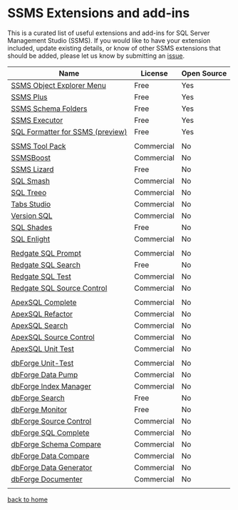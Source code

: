 ﻿# SSMS Extensions and add-ins

This is a curated list of useful extensions and add-ins for SQL Server Management Studio (SSMS). If you would like to have your extension included, update existing details, or know of other SSMS extensions that should be added, please let us know by submitting an [issue](https://github.com/brink-daniel/brink-daniel.github.io/issues).


| Name                                                         | License    | Open Source |
| ------------------------------------------------------------ | ---------- | ----------- |
| [SSMS Object Explorer Menu](https://github.com/brink-daniel/ssms-object-explorer-menu) | Free       | Yes         |
| [SSMS Plus](https://github.com/akarzazi/SSMSPlus)            | Free       | Yes         |
| [SSMS Schema Folders](https://github.com/nicholas-ross/SSMS-Schema-Folders) | Free       | Yes         |
| [SSMS Executor](https://github.com/tkwj/ssms-executor)       | Free       | Yes         |
| [SQL Formatter for SSMS (preview)](https://www.vsixgallery.com/extension/SqlFormatter.70C3AE03-7E78-41F3-8FE0-11BF482F5F69)       | Free       | Yes         |
|                                                              |            |             |
| [SSMS Tool Pack](https://www.ssmstoolspack.com)              | Commercial | No          |
| [SSMSBoost](https://www.ssmsboost.com)                       | Commercial | No          |
| [SSMS Lizard](https://lizard-labs.com/sql_server_management_studio_ssms_extension_lizard.aspx) | Free       | No          |
| [SQL Smash](https://sqlsmash.com)                            | Commercial | No          |
| [SQL Treeo](https://www.sqltreeo.com/sqltreeo-ssms-add-in)   | Commercial | No          |
| [Tabs Studio](https://tabsstudio.com)                        | Commercial | No          |
| [Version SQL](https://www.versionsql.com)                    | Commercial | No          |
| [SQL Shades](https://www.sqlshades.com)                      | Free       | No          |
| [SQL Enlight](https://sqlenlight.com)                        | Commercial | No          |
|                                                              |            |             |
| [Redgate SQL Prompt](https://www.red-gate.com/products/sql-prompt) | Commercial | No          |
| [Redgate SQL Search](https://www.red-gate.com/products/sql-search) | Free       | No          |
| [Redgate SQL Test](https://www.red-gate.com/products/sql-test) | Commercial | No          |
| [Redgate SQL Source Control](https://www.red-gate.com/products/sql-prompt) | Commercial | No          |
|                                                              |            |             |
| [ApexSQL Complete](https://www.apexsql.com/sql-tools-complete) | Commercial | No          |
| [ApexSQL Refactor](https://www.apexsql.com/sql-tools-refactor) | Commercial | No          |
| [ApexSQL Search](https://www.apexsql.com/sql-tools-search)   | Commercial | No          |
| [ApexSQL Source Control](https://www.apexsql.com/sql-tools-source-control) | Commercial | No          |
| [ApexSQL Unit Test](https://www.apexsql.com/sql-tools-unit-test) | Commercial | No          |
|                                                              |            |             |
| [dbForge Unit-Test](https://www.devart.com/dbforge/sql/unit-test) | Commercial | No          |
| [dbForge Data Pump](https://www.devart.com/dbforge/sql/data-pump) | Commercial | No          |
| [dbForge Index Manager](https://www.devart.com/dbforge/sql/index-manager) | Commercial | No          |
| [dbForge Search](https://www.devart.com/dbforge/sql/search)  | Free       | No          |
| [dbForge Monitor](https://www.devart.com/dbforge/sql/monitor) | Free       | No          |
| [dbForge Source Control](https://www.devart.com/dbforge/sql/source-control) | Commercial | No          |
| [dbForge SQL Complete](https://www.devart.com/dbforge/sql/sqlcomplete) | Commercial | No          |
| [dbForge Schema Compare](https://www.devart.com/dbforge/sql/schemacompare) | Commercial | No          |
| [dbForge Data Compare](https://www.devart.com/dbforge/sql/datacompare) | Commercial | No          |
| [dbForge Data Generator](https://www.devart.com/dbforge/sql/data-generator) | Commercial | No          |
| [dbForge Documenter](https://www.devart.com/dbforge/sql/documenter) | Commercial | No          |
|                                                              |            |             |



[back to home](README.md)